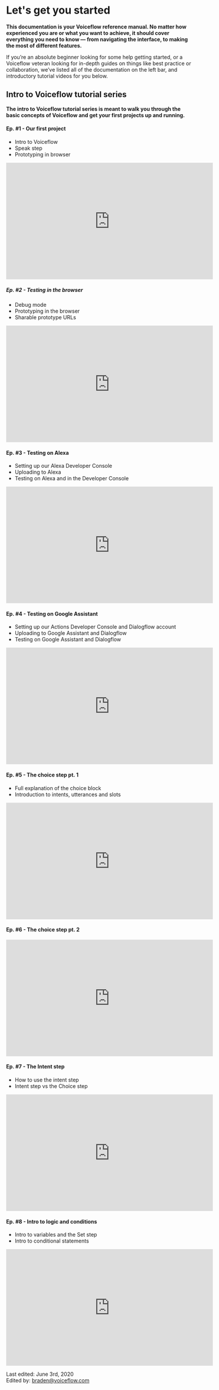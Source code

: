 <h1> Let's get you started </h1>

<b>This documentation is your Voiceflow reference manual. No matter how experienced you are or what you want to achieve, it should cover everything you need to know — from navigating the interface, to making the most of different features.</b>

If you’re an absolute beginner looking for some help getting started, or a Voiceflow veteran looking for in-depth guides on things like best practice or collaboration, we’ve listed all of the documentation on the left bar, and introductory tutorial videos for you below.

<h2>Intro to Voiceflow tutorial series</h2>
<b>The intro to Voiceflow tutorial series is meant to walk you through the basic concepts of Voiceflow and get your
first projects up and running.</b>

#### Ep. #1 - Our first project

- Intro to Voiceflow
- Speak step
- Prototyping in browser

<iframe width="560" height="315" src="https://www.youtube.com/embed/SQub8t86ZII" frameborder="0" allow="accelerometer; autoplay; encrypted-media; gyroscope; picture-in-picture" allowfullscreen></iframe>

##### Ep. #2 - Testing in the browser

- Debug mode
- Prototyping in the browser
- Sharable prototype URLs

<iframe width="560" height="315" src="https://www.youtube.com/embed/w2x2RbgpI3A" frameborder="0" allow="accelerometer; autoplay; encrypted-media; gyroscope; picture-in-picture" allowfullscreen></iframe>

#### Ep. #3 - Testing on Alexa

- Setting up our Alexa Developer Console
- Uploading to Alexa
- Testing on Alexa and in the Developer Console

<iframe width="560" height="315" src="https://www.youtube.com/embed/qdQ0ciR6ioA" frameborder="0" allow="accelerometer; autoplay; encrypted-media; gyroscope; picture-in-picture" allowfullscreen></iframe>

#### Ep. #4 - Testing on Google Assistant

- Setting up our Actions Developer Console and Dialogflow account
- Uploading to Google Assistant and Dialogflow
- Testing on Google Assistant and Dialogflow

<iframe width="560" height="315" src="https://www.youtube.com/embed/OG4FcDu5FRY" frameborder="0" allow="accelerometer; autoplay; encrypted-media; gyroscope; picture-in-picture" allowfullscreen></iframe>

#### Ep. #5 - The choice step pt. 1

- Full explanation of the choice block
- Introduction to intents, utterances and slots

<iframe width="560" height="315" src="https://www.youtube.com/embed/vuEmXn-lGK0" frameborder="0" allow="accelerometer; autoplay; encrypted-media; gyroscope; picture-in-picture" allowfullscreen></iframe>

#### Ep. #6 - The choice step pt. 2

<iframe width="560" height="315" src="https://www.youtube.com/embed/bSZfVlWPb9g" frameborder="0" allow="accelerometer; autoplay; encrypted-media; gyroscope; picture-in-picture" allowfullscreen></iframe>

#### Ep. #7 - The Intent step

- How to use the intent step
- Intent step vs the Choice step

<iframe width="560" height="315" src="https://www.youtube.com/embed/CI-7l9PW_vQ" frameborder="0" allow="accelerometer; autoplay; encrypted-media; gyroscope; picture-in-picture" allowfullscreen></iframe>

#### Ep. #8 - Intro to logic and conditions

- Intro to variables and the Set step
- Intro to conditional statements

<iframe width="560" height="315" src="https://www.youtube.com/embed/ut6vH-OOoYE" frameborder="0" allow="accelerometer; autoplay; encrypted-media; gyroscope; picture-in-picture" allowfullscreen></iframe>

Last edited: June 3rd, 2020 <br>
Edited by: braden@voiceflow.com




